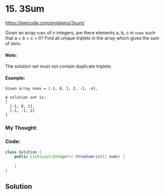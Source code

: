 # 15. 3Sum

https://leetcode.com/problems/3sum/

Given an array `nums` of n integers, are there elements a, b, c in `nums` such that a + b + c = 0? Find all unique triplets in the array which gives the sum of zero.

#### Note:

The solution set must not contain duplicate triplets.

#### Example:
```
Given array nums = [-1, 0, 1, 2, -1, -4],

A solution set is:
[
  [-1, 0, 1],
  [-1, -1, 2]
]
```

### My Thought: 


### Code: 
```java
class Solution {
    public List<List<Integer>> threeSum(int[] nums) {
        
    }
}

```    


## Solution




